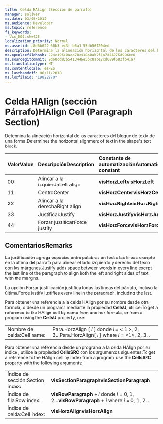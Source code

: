 ```yaml
---
title: Celda HAlign (Sección de párrafo)
manager: soliver
ms.date: 03/09/2015
ms.audience: Developer
ms.topic: reference
f1_keywords:
- Vis_DSS.chm425
localization_priority: Normal
ms.assetid: a8d6b622-60b3-e43f-b6a1-55db561204ed
description: Determina la alineación horizontal de los caracteres del bloque de texto de una forma.
ms.openlocfilehash: 224e495e8aea70c418a0ab7f5a7d56975d9868e8
ms.sourcegitcommit: 9d60cd82b5413446e5bc8ace2cd689f683fb41a7
ms.translationtype: MT
ms.contentlocale: es-ES
ms.lasthandoff: 06/11/2018
ms.locfileid: "19822270"
---
```

# <a name="halign-cell-paragraph-section"></a><span data-ttu-id="9fa13-103">Celda HAlign (sección Párrafo)</span><span class="sxs-lookup"><span data-stu-id="9fa13-103">HAlign Cell (Paragraph Section)</span></span>

<span data-ttu-id="9fa13-104">Determina la alineación horizontal de los caracteres del bloque de texto de una forma.</span><span class="sxs-lookup"><span data-stu-id="9fa13-104">Determines the horizontal alignment of text in the shape's text block.</span></span>
  
|<span data-ttu-id="9fa13-105">**Valor**</span><span class="sxs-lookup"><span data-stu-id="9fa13-105">**Value**</span></span>|<span data-ttu-id="9fa13-106">**Descripción**</span><span class="sxs-lookup"><span data-stu-id="9fa13-106">**Description**</span></span>|<span data-ttu-id="9fa13-107">**Constante de automatización**</span><span class="sxs-lookup"><span data-stu-id="9fa13-107">**Automation constant**</span></span>|
|:-----|:-----|:-----|
| <span data-ttu-id="9fa13-108">0</span><span class="sxs-lookup"><span data-stu-id="9fa13-108">0</span></span>  <br/> | <span data-ttu-id="9fa13-109">Alinear a la izquierda</span><span class="sxs-lookup"><span data-stu-id="9fa13-109">Left align</span></span>  <br/> |<span data-ttu-id="9fa13-110">**visHorzLeft**</span><span class="sxs-lookup"><span data-stu-id="9fa13-110">**visHorzLeft**</span></span> <br/> |
| <span data-ttu-id="9fa13-111">1</span><span class="sxs-lookup"><span data-stu-id="9fa13-111">1</span></span>  <br/> | <span data-ttu-id="9fa13-112">Centro</span><span class="sxs-lookup"><span data-stu-id="9fa13-112">Center</span></span>  <br/> |<span data-ttu-id="9fa13-113">**visHorzCenter**</span><span class="sxs-lookup"><span data-stu-id="9fa13-113">**visHorzCenter**</span></span> <br/> |
| <span data-ttu-id="9fa13-114">2</span><span class="sxs-lookup"><span data-stu-id="9fa13-114">2</span></span>  <br/> | <span data-ttu-id="9fa13-115">Alinear a la derecha</span><span class="sxs-lookup"><span data-stu-id="9fa13-115">Right align</span></span>  <br/> |<span data-ttu-id="9fa13-116">**visHorzRight**</span><span class="sxs-lookup"><span data-stu-id="9fa13-116">**visHorzRight**</span></span> <br/> |
| <span data-ttu-id="9fa13-117">3</span><span class="sxs-lookup"><span data-stu-id="9fa13-117">3</span></span>  <br/> | <span data-ttu-id="9fa13-118">Justificar</span><span class="sxs-lookup"><span data-stu-id="9fa13-118">Justify</span></span>  <br/> |<span data-ttu-id="9fa13-119">**visHorzJustify**</span><span class="sxs-lookup"><span data-stu-id="9fa13-119">**visHorzJustify**</span></span> <br/> |
| <span data-ttu-id="9fa13-120">4</span><span class="sxs-lookup"><span data-stu-id="9fa13-120">4</span></span>  <br/> | <span data-ttu-id="9fa13-121">Forzar justificar</span><span class="sxs-lookup"><span data-stu-id="9fa13-121">Force justify</span></span>  <br/> |<span data-ttu-id="9fa13-122">**visHorzForce**</span><span class="sxs-lookup"><span data-stu-id="9fa13-122">**visHorzForce**</span></span> <br/> |
   
## <a name="remarks"></a><span data-ttu-id="9fa13-123">Comentarios</span><span class="sxs-lookup"><span data-stu-id="9fa13-123">Remarks</span></span>

<span data-ttu-id="9fa13-124">La justificación agrega espacios entre palabras en todas las líneas excepto en la última del párrafo para alinear el lado izquierdo y derecho del texto con los márgenes.</span><span class="sxs-lookup"><span data-stu-id="9fa13-124">Justify adds space between words in every line except the last line of the paragraph to align both the left and right sides of text with the margins.</span></span>
  
<span data-ttu-id="9fa13-125">La opción Forzar justificación justifica todas las líneas del párrafo, incluso la última.</span><span class="sxs-lookup"><span data-stu-id="9fa13-125">Force justify justifies every line in the paragraph, including the last.</span></span>
  
<span data-ttu-id="9fa13-126">Para obtener una referencia a la celda HAlign por su nombre desde otra fórmula, o desde un programa mediante la propiedad **CellsU**, utilice:</span><span class="sxs-lookup"><span data-stu-id="9fa13-126">To get a reference to the HAlign cell by name from another formula, or from a program using the **CellsU** property, use:</span></span> 
  
|||
|:-----|:-----|
| <span data-ttu-id="9fa13-127">Nombre de celda:</span><span class="sxs-lookup"><span data-stu-id="9fa13-127">Cell name:</span></span>  <br/> | <span data-ttu-id="9fa13-128">Para.HorzAlign [ *i* ] donde *i* = < 1 >, 2, 3...</span><span class="sxs-lookup"><span data-stu-id="9fa13-128">Para.HorzAlign[  *i*  ]            where  *i*  = <1>, 2, 3...</span></span>  <br/> |
   
<span data-ttu-id="9fa13-129">Para obtener una referencia desde un programa a la celda HAlign por su índice
, utilice la propiedad **CellsSRC** con los argumentos siguientes:</span><span class="sxs-lookup"><span data-stu-id="9fa13-129">To get a reference to the HAlign cell by index from a program, use the **CellsSRC** property with the following arguments:</span></span> 
  
|||
|:-----|:-----|
| <span data-ttu-id="9fa13-130">Índice de sección:</span><span class="sxs-lookup"><span data-stu-id="9fa13-130">Section index:</span></span>  <br/> |<span data-ttu-id="9fa13-131">**visSectionParagraph**</span><span class="sxs-lookup"><span data-stu-id="9fa13-131">**visSectionParagraph**</span></span> <br/> |
| <span data-ttu-id="9fa13-132">Índice de fila:</span><span class="sxs-lookup"><span data-stu-id="9fa13-132">Row index:</span></span>  <br/> |<span data-ttu-id="9fa13-133">**visRowParagraph** +  *i* donde *i* = 0, 1, 2...</span><span class="sxs-lookup"><span data-stu-id="9fa13-133">**visRowParagraph** +  *i*            where  *i*  = 0, 1, 2...</span></span>  <br/> |
| <span data-ttu-id="9fa13-134">Índice de celda:</span><span class="sxs-lookup"><span data-stu-id="9fa13-134">Cell index:</span></span>  <br/> |<span data-ttu-id="9fa13-135">**visHorzAlign**</span><span class="sxs-lookup"><span data-stu-id="9fa13-135">**visHorzAlign**</span></span> <br/> |
   

